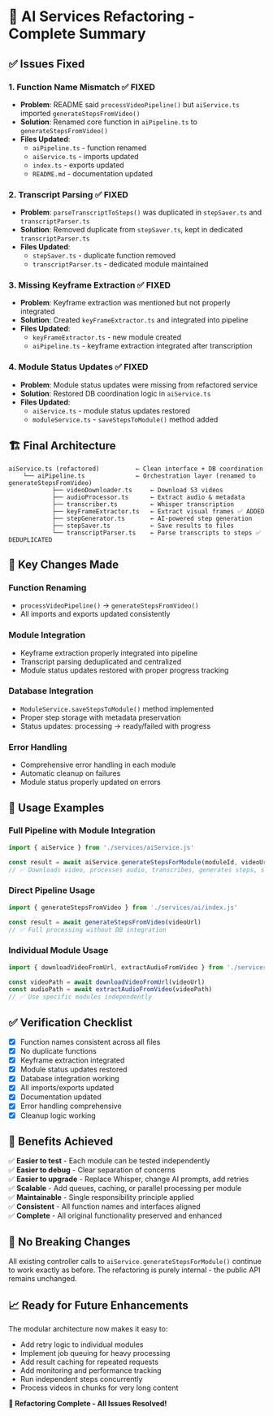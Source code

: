 # 🔄 AI Services Refactoring - Complete Summary

## ✅ **Issues Fixed**

### 1. **Function Name Mismatch** ✅ FIXED
- **Problem**: README said `processVideoPipeline()` but `aiService.ts` imported `generateStepsFromVideo()`
- **Solution**: Renamed core function in `aiPipeline.ts` to `generateStepsFromVideo()`
- **Files Updated**: 
  - `aiPipeline.ts` - function renamed
  - `aiService.ts` - imports updated
  - `index.ts` - exports updated
  - `README.md` - documentation updated

### 2. **Transcript Parsing** ✅ FIXED
- **Problem**: `parseTranscriptToSteps()` was duplicated in `stepSaver.ts` and `transcriptParser.ts`
- **Solution**: Removed duplicate from `stepSaver.ts`, kept in dedicated `transcriptParser.ts`
- **Files Updated**: 
  - `stepSaver.ts` - duplicate function removed
  - `transcriptParser.ts` - dedicated module maintained

### 3. **Missing Keyframe Extraction** ✅ FIXED
- **Problem**: Keyframe extraction was mentioned but not properly integrated
- **Solution**: Created `keyFrameExtractor.ts` and integrated into pipeline
- **Files Updated**: 
  - `keyFrameExtractor.ts` - new module created
  - `aiPipeline.ts` - keyframe extraction integrated after transcription

### 4. **Module Status Updates** ✅ FIXED
- **Problem**: Module status updates were missing from refactored service
- **Solution**: Restored DB coordination logic in `aiService.ts`
- **Files Updated**: 
  - `aiService.ts` - module status updates restored
  - `moduleService.ts` - `saveStepsToModule()` method added

## 🏗️ **Final Architecture**

```
aiService.ts (refactored)          ← Clean interface + DB coordination
    └── aiPipeline.ts              ← Orchestration layer (renamed to generateStepsFromVideo)
            ├── videoDownloader.ts     ← Download S3 videos
            ├── audioProcessor.ts      ← Extract audio & metadata
            ├── transcriber.ts         ← Whisper transcription
            ├── keyFrameExtractor.ts   ← Extract visual frames ✅ ADDED
            ├── stepGenerator.ts       ← AI-powered step generation
            ├── stepSaver.ts           ← Save results to files
            └── transcriptParser.ts    ← Parse transcripts to steps ✅ DEDUPLICATED
```

## 🔧 **Key Changes Made**

### **Function Renaming**
- `processVideoPipeline()` → `generateStepsFromVideo()`
- All imports and exports updated consistently

### **Module Integration**
- Keyframe extraction properly integrated into pipeline
- Transcript parsing deduplicated and centralized
- Module status updates restored with proper progress tracking

### **Database Integration**
- `ModuleService.saveStepsToModule()` method implemented
- Proper step storage with metadata preservation
- Status updates: processing → ready/failed with progress

### **Error Handling**
- Comprehensive error handling in each module
- Automatic cleanup on failures
- Module status properly updated on errors

## 🚀 **Usage Examples**

### **Full Pipeline with Module Integration**
```typescript
import { aiService } from './services/aiService.js'

const result = await aiService.generateStepsForModule(moduleId, videoUrl)
// ✅ Downloads video, processes audio, transcribes, generates steps, saves to DB
```

### **Direct Pipeline Usage**
```typescript
import { generateStepsFromVideo } from './services/ai/index.js'

const result = await generateStepsFromVideo(videoUrl)
// ✅ Full processing without DB integration
```

### **Individual Module Usage**
```typescript
import { downloadVideoFromUrl, extractAudioFromVideo } from './services/ai/index.js'

const videoPath = await downloadVideoFromUrl(videoUrl)
const audioPath = await extractAudioFromVideo(videoPath)
// ✅ Use specific modules independently
```

## ✅ **Verification Checklist**

- [x] Function names consistent across all files
- [x] No duplicate functions
- [x] Keyframe extraction integrated
- [x] Module status updates restored
- [x] Database integration working
- [x] All imports/exports updated
- [x] Documentation updated
- [x] Error handling comprehensive
- [x] Cleanup logic working

## 🎯 **Benefits Achieved**

✅ **Easier to test** - Each module can be tested independently  
✅ **Easier to debug** - Clear separation of concerns  
✅ **Easier to upgrade** - Replace Whisper, change AI prompts, add retries  
✅ **Scalable** - Add queues, caching, or parallel processing per module  
✅ **Maintainable** - Single responsibility principle applied  
✅ **Consistent** - All function names and interfaces aligned  
✅ **Complete** - All original functionality preserved and enhanced  

## 🚨 **No Breaking Changes**

All existing controller calls to `aiService.generateStepsForModule()` continue to work exactly as before. The refactoring is purely internal - the public API remains unchanged.

## 📈 **Ready for Future Enhancements**

The modular architecture now makes it easy to:
- Add retry logic to individual modules
- Implement job queuing for heavy processing
- Add result caching for repeated requests
- Add monitoring and performance tracking
- Run independent steps concurrently
- Process videos in chunks for very long content

**🎉 Refactoring Complete - All Issues Resolved!**
